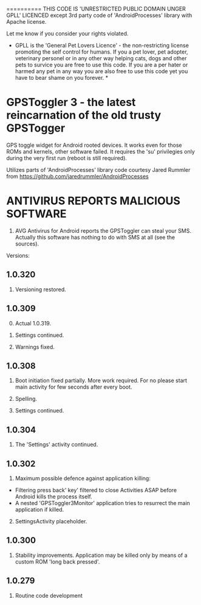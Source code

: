 ==========
THIS CODE IS 'UNRESTRICTED PUBLIC DOMAIN UNGER GPLL' LICENCED except 3rd party code of 'AndroidProcesses' library with Apache license.

Let me know if you consider your rights violated.

* GPLL is the 'General Pet Lovers Licence' - the non-restricting license promoting the self control for humans.
If you a pet lover, pet adopter, veterinary personel or in any other way helping cats, dogs and other pets to survice you are free to use this code.
If you are a per hater or harmed any pet in any way you are also free to use this code yet you have to bear shame on you forever. *



GPSToggler 3 - the latest reincarnation of the old trusty GPSTogger
===================================================================

GPS toggle widget for Android rooted devices. It works even for those ROMs and kernels, other software failed.
It requires the 'su' privilegies only during the very first run (reboot is still required). 

Utilizes parts of 'AndroidProcesses' library code courtesy Jared Rummler from
https://github.com/jaredrummler/AndroidProcesses


ANTIVIRUS REPORTS MALICIOUS SOFTWARE
====================================

1. AVG Antivirus for Android reports the GPSToggler can steal your SMS. 
   Actually this software has nothing to do with SMS at all (see the sources).


Versions:

1.0.320
-------

1. Versioning restored.



1.0.309
-------

0. Actual 1.0.319.

1. Settings continued.

2. Warnings fixed.


1.0.308
-------

1. Boot initiation fixed partially. More work required. For no please start main activity for few seconds after every boot.

2. Spelling.

3. Settings continued.


1.0.304
-------

1. The 'Settings' activity continued.


1.0.302
-------

1. Maximum possible defence against application killing: 

  * Filtering press back' key' filtered to close Activities ASAP before Android kills the process itself.
  * A nested 'GPSToggler3Monitor' application tries to resurrect the main application if killed.

2. SettingsActivity placeholder.


1.0.300
-------

1. Stability improvements. Application may be killed only by means of a custom ROM 'long back pressed'.

1.0.279
-------

1. Routine code development
